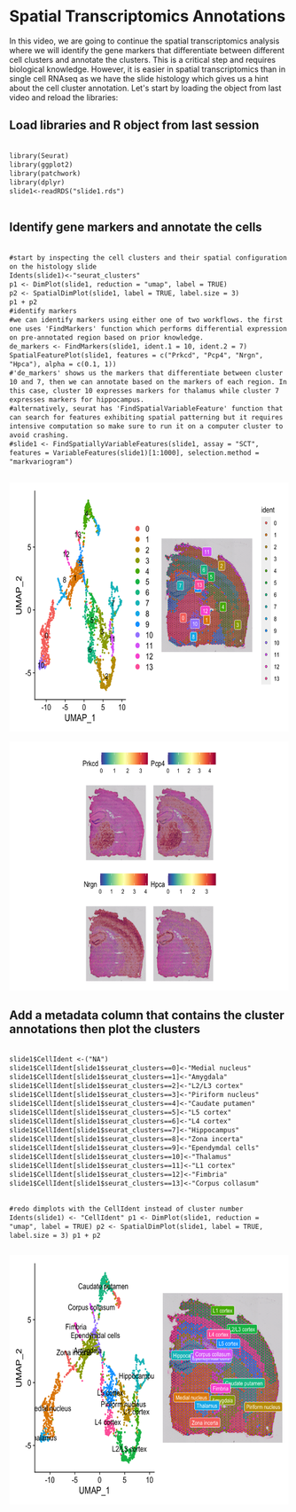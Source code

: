 <h1>Spatial Transcriptomics Annotations</h1>
<p style="text-align: left;">
In this video, we are going to continue the spatial transcriptomics analysis where we will identify the gene markers that differentiate between different cell clusters and annotate the clusters. This is a critical step and requires biological knowledge. However, it is easier in spatial transcriptomics than in single cell RNAseq as we have the slide histology which gives us a hint about the cell cluster annotation.  
Let's start by loading the object from last video and reload the libraries: 
</p>
<h2>Load libraries and R object from last session</h2>
<pre>
  <code>
library(Seurat)
library(ggplot2)
library(patchwork)
library(dplyr)
slide1<-readRDS("slide1.rds")
  </code>
</pre>
<h2>Identify gene markers and annotate the cells</h2>
<pre>
  <code>
#start by inspecting the cell clusters and their spatial configuration on the histology slide
Idents(slide1)<-"seurat_clusters"
p1 <- DimPlot(slide1, reduction = "umap", label = TRUE)
p2 <- SpatialDimPlot(slide1, label = TRUE, label.size = 3)
p1 + p2
#identify markers
#we can identify markers using either one of two workflows. the first one uses 'FindMarkers' function which performs differential expression on pre-annotated region based on prior knowledge.
de_markers <- FindMarkers(slide1, ident.1 = 10, ident.2 = 7)
SpatialFeaturePlot(slide1, features = c("Prkcd", "Pcp4", "Nrgn", "Hpca"), alpha = c(0.1, 1))
#'de_markers' shows us the markers that differentiate between cluster 10 and 7, then we can annotate based on the markers of each region. In this case, cluster 10 expresses markers for thalamus while cluster 7 expresses markers for hippocampus.
#alternatively, seurat has 'FindSpatialVariableFeature' function that can search for features exhibiting spatial patterning but it requires intensive computation so make sure to run it on a computer cluster to avoid crashing.
#slide1 <- FindSpatiallyVariableFeatures(slide1, assay = "SCT", features = VariableFeatures(slide1)[1:1000], selection.method = "markvariogram")
  </code>
</pre>
<p><img src="plot1.png" alt="description" width="900" height="450" /></p>
<p><img src="plot2.png" alt="description" width="900" height="450" /></p>
<h2>Add a metadata column that contains the cluster annotations then plot the clusters </h2>
<pre>
  <code>
slide1$CellIdent <-("NA")
slide1$CellIdent[slide1$seurat_clusters==0]<-"Medial nucleus"
slide1$CellIdent[slide1$seurat_clusters==1]<-"Amygdala"
slide1$CellIdent[slide1$seurat_clusters==2]<-"L2/L3 cortex"
slide1$CellIdent[slide1$seurat_clusters==3]<-"Piriform nucleus"
slide1$CellIdent[slide1$seurat_clusters==4]<-"Caudate putamen"
slide1$CellIdent[slide1$seurat_clusters==5]<-"L5 cortex"
slide1$CellIdent[slide1$seurat_clusters==6]<-"L4 cortex"
slide1$CellIdent[slide1$seurat_clusters==7]<-"Hippocampus"
slide1$CellIdent[slide1$seurat_clusters==8]<-"Zona incerta"
slide1$CellIdent[slide1$seurat_clusters==9]<-"Ependymdal cells"
slide1$CellIdent[slide1$seurat_clusters==10]<-"Thalamus"
slide1$CellIdent[slide1$seurat_clusters==11]<-"L1 cortex"
slide1$CellIdent[slide1$seurat_clusters==12]<-"Fimbria"
slide1$CellIdent[slide1$seurat_clusters==13]<-"Corpus collasum"

#redo dimplots with the CellIdent instead of cluster number
Idents(slide1) <- "CellIdent"
p1 <- DimPlot(slide1, reduction = "umap", label = TRUE)
p2 <- SpatialDimPlot(slide1, label = TRUE, label.size = 3)
p1 + p2
  </code>
</pre>
<p><img src="plot3.png" alt="description" width="900" height="450" /></p>
